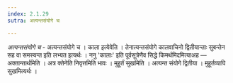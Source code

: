 ```yaml
---
index: 2.1.29
sutra: अत्यन्तसंयोगे च

---
```

_अत्यन्तसंयोगे च_ - अत्यन्तसंयोगे च । काला इत्येवेति । तेनात्यन्तसंयोगे कालवाचिनो द्वितीयान्ताः सुबन्तेन सह वा समस्यन्त इति लभ्यत इत्यर्थः । ननु 'कालाः' इति पूर्वसूत्रेणैव सिद्धे किमर्थमिदमित्याअह — अक्तान्तार्थमिति । अत्र क्तेनेति निवृत्तमिति भावः । मुहूर्तं सुखमिति । अत्यन्त संयोगे द्वितीया । मुहूर्तव्यापि सुखमित्यर्थः । 